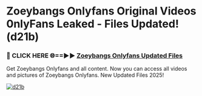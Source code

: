 # Zoeybangs Onlyfans Original Videos 0nlyFans Leaked - Files Updated! (d21b)

<h3>🔴 CLICK HERE 🌐==►► <a href="https://tinyurl.com/2jnfzry5" rel="nofollow">Zoeybangs Onlyfans Updated Files</a></h3>

Get Zoeybangs Onlyfans and all content. Now you can access all videos and pictures of Zoeybangs Onlyfans. New Updated Files 2025!

[![d21b](https://i.imgur.com/GyGTBgg.gif)](https://tinyurl.com/2jnfzry5)
